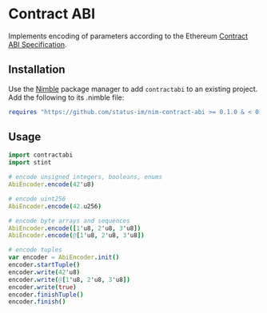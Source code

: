 Contract ABI
============

Implements encoding of parameters according to the Ethereum
[Contract ABI Specification][1].

Installation
------------

Use the [Nimble][2] package manager to add `contractabi` to an existing project.
Add the following to its .nimble file:

```nim
requires "https://github.com/status-im/nim-contract-abi >= 0.1.0 & < 0.2.0"
```

Usage
-----

```nim
import contractabi
import stint

# encode unsigned integers, booleans, enums
AbiEncoder.encode(42'u8)

# encode uint256
AbiEncoder.encode(42.u256)

# encode byte arrays and sequences
AbiEncoder.encode([1'u8, 2'u8, 3'u8])
AbiEncoder.encode(@[1'u8, 2'u8, 3'u8])

# encode tuples
var encoder = AbiEncoder.init()
encoder.startTuple()
encoder.write(42'u8)
encoder.write(@[1'u8, 2'u8, 3'u8])
encoder.write(true)
encoder.finishTuple()
encoder.finish()
```

[1]: https://docs.soliditylang.org/en/latest/abi-spec.html
[2]: https://github.com/nim-lang/nimble
